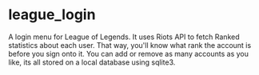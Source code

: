 # league_login
A login menu for League of Legends.
It uses Riots API to fetch Ranked statistics about each user.
That way, you'll know what rank the account is before you sign onto it.
You can add or remove as many accounts as you like, its all stored on a local database using sqlite3.
